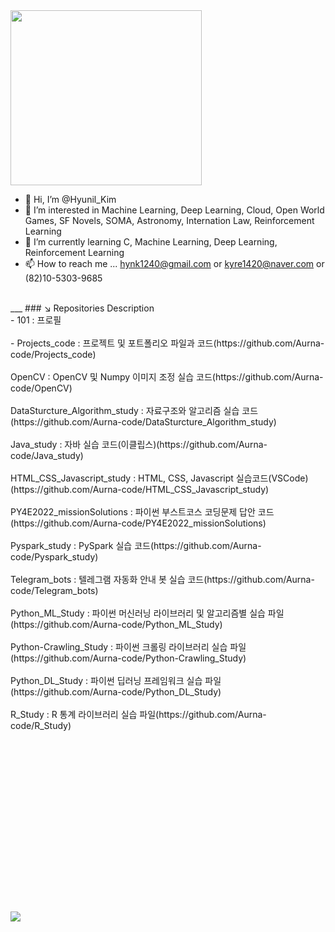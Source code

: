 <img src="https://github.com/Aurna-code/101/blob/main/Enguarde_DK_Barrel_Blast_artwork.jpg" height="280" width="306">

- 👋 Hi, I’m @Hyunil_Kim
- 👀 I’m interested in Machine Learning, Deep Learning, Cloud, Open World Games, SF Novels, SOMA, Astronomy, Internation Law, Reinforcement Learning
- 🌱 I’m currently learning C, Machine Learning, Deep Learning, Reinforcement Learning
- 📫 How to reach me ... hynk1240@gmail.com or kyre1420@naver.com or (82)10-5303-9685
<br>
___
### ↘️ Repositories Description
<br>
- 101 : 프로필<br><br>
- Projects_code : 프로젝트 및 포트폴리오 파일과 코드(https://github.com/Aurna-code/Projects_code)<br><br>
OpenCV : OpenCV 및 Numpy 이미지 조정 실습 코드(https://github.com/Aurna-code/OpenCV)<br><br>
DataSturcture_Algorithm_study : 자료구조와 알고리즘 실습 코드(https://github.com/Aurna-code/DataSturcture_Algorithm_study)<br><br>
Java_study : 자바 실습 코드(이클립스)(https://github.com/Aurna-code/Java_study)<br><br>
HTML_CSS_Javascript_study : HTML, CSS, Javascript 실습코드(VSCode)(https://github.com/Aurna-code/HTML_CSS_Javascript_study)<br><br>
PY4E2022_missionSolutions : 파이썬 부스트코스 코딩문제 답안 코드(https://github.com/Aurna-code/PY4E2022_missionSolutions)<br><br>
Pyspark_study : PySpark 실습 코드(https://github.com/Aurna-code/Pyspark_study)<br><br>
Telegram_bots : 텔레그램 자동화 안내 봇 실습 코드(https://github.com/Aurna-code/Telegram_bots)<br><br>
Python_ML_Study : 파이썬 머신러닝 라이브러리 및 알고리즘별 실습 파일(https://github.com/Aurna-code/Python_ML_Study)<br><br>
Python-Crawling_Study : 파이썬 크롤링 라이브러리 실습 파일(https://github.com/Aurna-code/Python-Crawling_Study)<br><br>
Python_DL_Study : 파이썬 딥러닝 프레임워크 실습 파일(https://github.com/Aurna-code/Python_DL_Study)<br><br>
R_Study : R 통계 라이브러리 실습 파일(https://github.com/Aurna-code/R_Study)<br>

<br>
<br><br><br><br><br><br><br><br><br><br><br><br><br><br><br><br>


<img src="https://github.com/Aurna-code/101/blob/main/turtleflower.png">
